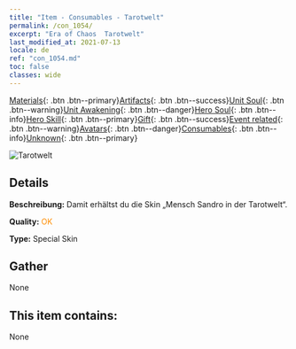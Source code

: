 ```yaml
---
title: "Item - Consumables - Tarotwelt"
permalink: /con_1054/
excerpt: "Era of Chaos  Tarotwelt"
last_modified_at: 2021-07-13
locale: de
ref: "con_1054.md"
toc: false
classes: wide
---
```

 [Materials](/ItemsDE/){: .btn .btn--primary}[Artifacts](/ItemsDE/Artifacts/){: .btn .btn--success}[Unit Soul](/ItemsDE/UnitSoul/){: .btn .btn--warning}[Unit Awakening](/ItemsDE/UnitAwakening/){: .btn .btn--danger}[Hero Soul](/ItemsDE/HeroSoul/){: .btn .btn--info}[Hero Skill](/ItemsDE/HeroSkill/){: .btn .btn--primary}[Gift](/ItemsDE/Gift/){: .btn .btn--success}[Event related](/ItemsDE/Events/){: .btn .btn--warning}[Avatars](/ItemsDE/Avatars/){: .btn .btn--danger}[Consumables](/ItemsDE/Consumables/){: .btn .btn--info}[Unknown](/ItemsDE/Unknown/){: .btn .btn--primary}

 ![Tarotwelt](/images/h/h_HumanSandro3.jpg)

## Details
 **Beschreibung:** Damit erhältst du die Skin „Mensch Sandro in der Tarotwelt“.

 **Quality:** <span style="color: #FF8C00">OK</span>

 **Type:** Special Skin

## Gather

  None

## This item contains:

  None

